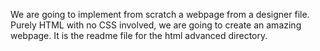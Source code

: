 We are going to implement from scratch a webpage from a designer file. 
Purely HTML with no CSS involved, we are going to create an amazing webpage.
It is the readme file for the html advanced directory.
